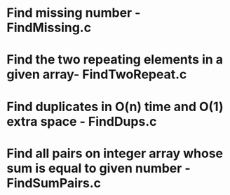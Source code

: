 # Find missing number  - FindMissing.c
# Find the two repeating elements in a given array- FindTwoRepeat.c
# Find duplicates in O(n) time and O(1) extra space - FindDups.c
# Find all pairs on integer array whose sum is equal to given number - FindSumPairs.c
